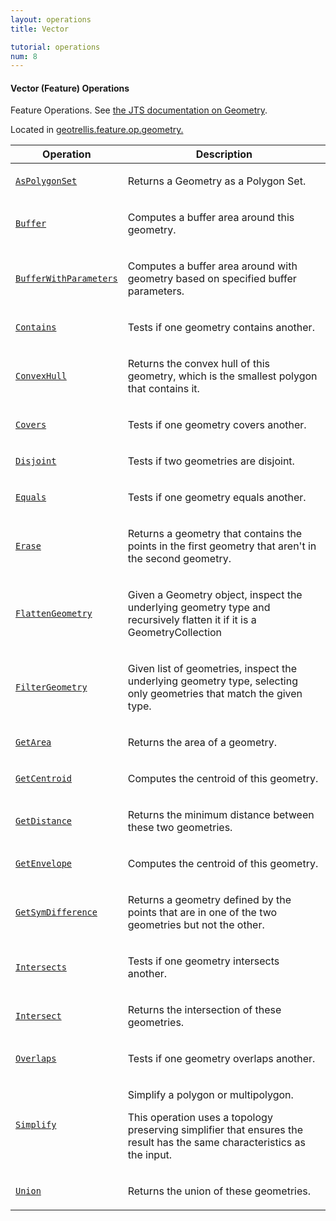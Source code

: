 ```yaml
---
layout: operations
title: Vector

tutorial: operations
num: 8
---
```


#### Vector (Feature) Operations

Feature Operations. See [the JTS documentation on Geometry](http://tsusiatsoftware.net/jts/javadoc/com/vividsolutions/jts/geom/Geometry.html).

Located in [geotrellis.feature.op.geometry.](http://geotrellis.github.com/api.doc/latest/api/#geotrellis.feature.op.geometry.package)

<table class="bordered-table zebra-striped">
      <thead>
          <tr>
            <th>Operation</th>
            <th>Description</th>
          </tr>
        </thead>
        <tbody>

<tr><td><code><a href="http://geotrellis.github.com/api.doc/latest/api/#geotrellis.feature.op.geometry.AsPolygonSet" targe="_blank">AsPolygonSet</a></code></td><td><p>Returns a Geometry as a Polygon Set.</p></td></tr>
<tr><td><code><a href="http://geotrellis.github.com/api.doc/latest/api/#geotrellis.feature.op.geometry.Buffer" targe="_blank">Buffer</a></code></td><td><div id="comment" class="fullcommenttop"><div class="comment cmt"><p>Computes a buffer area around this geometry.</p></div></div></td></tr>
<tr><td><code><a href="http://geotrellis.github.com/api.doc/latest/api/#geotrellis.feature.op.geometry.BufferWithParameters" targe="_blank">BufferWithParameters</a></code></td><td><div id="comment" class="fullcommenttop"><p>Computes a buffer area around with geometry based on specified buffer parameters.</p></div></td></tr>
<tr><td><code><a href="http://geotrellis.github.com/api.doc/latest/api/#geotrellis.feature.op.geometry.Contains" targe="_blank">Contains</a></code></td><td><div id="comment" class="fullcommenttop"><div class="comment cmt"><p>Tests if one geometry contains another.</p></div></div></td></tr>
<tr><td><code><a href="http://geotrellis.github.com/api.doc/latest/api/#geotrellis.feature.op.geometry.ConvexHull" targe="_blank">ConvexHull</a></code></td><td><div id="comment" class="fullcommenttop"><div class="comment cmt"><p>Returns the convex hull of this geometry, which is the smallest polygon that contains it.</p></div></div></td></tr>
<tr><td><code><a href="http://geotrellis.github.com/api.doc/latest/api/#geotrellis.feature.op.geometry.Covers" targe="_blank">Covers</a></code></td><td><div id="comment" class="fullcommenttop"><div class="comment cmt"><p>Tests if one geometry covers another.</p></div></div></td></tr>

<tr><td><code><a href="http://geotrellis.github.com/api.doc/latest/api/#geotrellis.feature.op.geometry.Disjoint" targe="_blank">Disjoint</a></code></td><td><div id="comment" class="fullcommenttop"><div class="comment cmt"><p>Tests if two geometries are disjoint.</p></div></div></td></tr>

<tr><td><code><a href="http://geotrellis.github.com/api.doc/latest/api/#geotrellis.feature.op.geometry.Equals" targe="_blank">Equals</a></code></td><td><div id="comment" class="fullcommenttop"><div class="comment cmt"><p>Tests if one geometry equals another.</p></div></div></td></tr>

<tr><td><code><a href="http://geotrellis.github.com/api.doc/latest/api/#geotrellis.feature.op.geometry.Erase" targe="_blank">Erase</a></code></td><td><div id="comment" class="fullcommenttop"><div class="comment cmt"><p>Returns a geometry that contains the points in the first geometry that aren't in the second geometry.</p></div></div></td></tr>

<tr><td><code><a href="http://geotrellis.github.com/api.doc/latest/api/#geotrellis.feature.op.geometry.FlattenGeometry" targe="_blank">FlattenGeometry</a></code></td><td><p>Given a Geometry object, inspect the underlying geometry type and recursively flatten it if it is a GeometryCollection</p></td></tr>
<tr><td><code><a href="http://geotrellis.github.com/api.doc/latest/api/#geotrellis.feature.op.geometry.FilterGeometry" targe="_blank">FilterGeometry</a></code></td><td><p>Given list of geometries, inspect the underlying geometry type, selecting only geometries that match the given type.</p></td></tr>

<tr><td><code><a href="http://geotrellis.github.com/api.doc/latest/api/#geotrellis.feature.op.geometry.GetArea" targe="_blank">GetArea</a></code></td><td><div id="comment" class="fullcommenttop"><div class="comment cmt"><p>Returns the area of a geometry.</p></div></div></td></tr>

<tr><td><code><a href="http://geotrellis.github.com/api.doc/latest/api/#geotrellis.feature.op.geometry.GetCentroid" targe="_blank">GetCentroid</a></code></td><td><div id="comment" class="fullcommenttop"><div class="comment cmt"><p>Computes the centroid of this geometry.</p></div></div></td></tr>

<tr><td><code><a href="http://geotrellis.github.com/api.doc/latest/api/#geotrellis.feature.op.geometry.GetDistance" targe="_blank">GetDistance</a></code></td><td><div id="comment" class="fullcommenttop"><div class="comment cmt"><p>Returns the minimum distance between these two geometries.</p></div></div></td></tr>

<tr><td><code><a href="http://geotrellis.github.com/api.doc/latest/api/#geotrellis.feature.op.geometry.GetEnvelope" targe="_blank">GetEnvelope</a></code></td><td><div id="comment" class="fullcommenttop"><div class="comment cmt"><p>Computes the centroid of this geometry.
</p></div></div></td></tr>

<tr><td><code><a href="http://geotrellis.github.com/api.doc/latest/api/#geotrellis.feature.op.geometry.GetSymDifference" targe="_blank">GetSymDifference</a></code></td><td><div id="comment" class="fullcommenttop"><div class="comment cmt"><p>Returns a geometry defined by the points that are in one of the two geometries
but not the other.</p></div></div></td></tr>

<tr><td><code><a href="http://geotrellis.github.com/api.doc/latest/api/#geotrellis.feature.op.geometry.Intersects" targe="_blank">Intersects</a></code></td><td><div id="comment" class="fullcommenttop"><div class="comment cmt"><p>Tests if one geometry intersects another.</p></div></div></td></tr>

<tr><td><code><a href="http://geotrellis.github.com/api.doc/latest/api/#geotrellis.feature.op.geometry.Intersect" targe="_blank">Intersect</a></code></td><td><div id="comment" class="fullcommenttop"><div class="comment cmt"><p>Returns the intersection of these geometries.</p></div></div></td></tr>
<tr><td><code><a href="http://geotrellis.github.com/api.doc/latest/api/#geotrellis.feature.op.geometry.Overlaps" targe="_blank">Overlaps</a></code></td><td><div id="comment" class="fullcommenttop"><div class="comment cmt"><p>Tests if one geometry overlaps another.</p></div></div></td></tr>

<tr><td><code><a href="http://geotrellis.github.com/api.doc/latest/api/#geotrellis.feature.op.geometry.Simplify" targe="_blank">Simplify</a></code></td><td><div id="comment" class="fullcommenttop"><div class="comment cmt"><p>Simplify a polygon or multipolygon.</p><p>This operation uses a topology preserving simplifier that ensures the result has the same characteristics as the input.</p></div></div></td></tr>

<tr><td><code><a href="http://geotrellis.github.com/api.doc/latest/api/#geotrellis.feature.op.geometry.Union" targe="_blank">Union</a></code></td><td><div id="comment" class="fullcommenttop"><div class="comment cmt"><p>Returns the union of these geometries.</p></div></div></td></tr>

</tbody>
</table>
